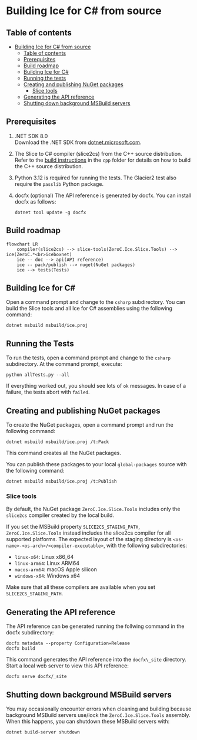 # Building Ice for C\# from source

## Table of contents

- [Building Ice for C# from source](#building-ice-for-c-from-source)
  - [Table of contents](#table-of-contents)
  - [Prerequisites](#prerequisites)
  - [Build roadmap](#build-roadmap)
  - [Building Ice for C#](#building-ice-for-c)
  - [Running the tests](#running-the-tests)
  - [Creating and publishing NuGet packages](#creating-and-publishing-nuget-packages)
    - [Slice tools](#slice-tools)
  - [Generating the API reference](#generating-the-api-reference)
  - [Shutting down background MSBuild servers](#shutting-down-background-msbuild-servers)

## Prerequisites

1. .NET SDK 8.0 \
   Download the .NET SDK from [dotnet.microsoft.com](https://dotnet.microsoft.com/en-us/download/dotnet).

2. The Slice to C# compiler (slice2cs) from the C++ source distribution. \
   Refer to the [build instructions](../cpp/BUILDING.md) in the `cpp` folder for details on how to build the C++ source
   distribution.

3. Python 3.12 is required for running the tests. The Glacier2 test also require the `passlib` Python package.

4. docfx (optional)
   The  API reference is generated by docfx. You can install docfx as follows:

   ```shell
   dotnet tool update -g docfx
   ```

## Build roadmap

```mermaid
flowchart LR
    compiler(slice2cs) --> slice-tools(ZeroC.Ice.Slice.Tools) --> ice(ZeroC.*<br>iceboxnet)
    ice -- doc --> api(API reference)
    ice -- pack/publish --> nuget(NuGet packages)
    ice --> tests(Tests)
```

## Building Ice for C\#

Open a command prompt and change to the `csharp` subdirectory. You can build the Slice tools and all Ice for C# assemblies
using the following command:

```shell
dotnet msbuild msbuild/ice.proj
```

## Running the Tests

To run the tests, open a command prompt and change to the `csharp` subdirectory. At the command prompt, execute:

```shell
python allTests.py --all
```

If everything worked out, you should see lots of `ok` messages. In case of a failure, the tests abort with `failed`.

## Creating and publishing NuGet packages

To create the NuGet packages, open a command prompt and run the following command:

```shell
dotnet msbuild msbuild/ice.proj /t:Pack
```

This command creates all the NuGet packages.

You can publish these packages to your local `global-packages` source with the following command:

```shell
dotnet msbuild msbuild/ice.proj /t:Publish
```

### Slice tools

By default, the NuGet package `ZeroC.Ice.Slice.Tools` includes only the `slice2cs` compiler created by the local build.

If you set the MSBuild property `SLICE2CS_STAGING_PATH`, `ZeroC.Ice.Slice.Tools` instead includes the slice2cs compiler
for all supported platforms. The expected layout of the staging directory is `<os-name>-<os-arch>/<compiler-executable>`,
with the following subdirectories:

- `linux-x64`: Linux x86_64
- `linux-arm64`: Linux ARM64
- `macos-arm64`: macOS Apple silicon
- `windows-x64`: Windows x64

Make sure that all these compilers are available when you set `SLICE2CS_STAGING_PATH`.

## Generating the API reference

The API reference can be generated running the follwing command in the docfx subdirectory:

```shell
docfx metadata --property Configuration=Release
docfx build
```

This command generates the API reference into the `docfx\_site` directory. Start a local web server to view this API reference:

```shell
docfx serve docfx/_site
```

## Shutting down background MSBuild servers

You may occasionally encounter errors when cleaning and building because background MSBuild servers use/lock the
`ZeroC.Ice.Slice.Tools` assembly. When this happens, you can shutdown these MSBuild servers with:

```shell
dotnet build-server shutdown
```
